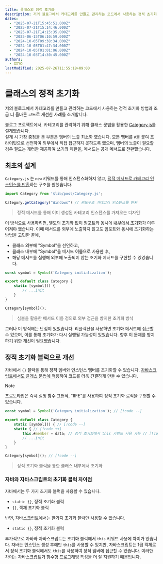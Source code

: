 ```yaml
---
title: 클래스의 정적 초기화
description: 저의 블로그에서 카테고리를 만들고 관리하는 코드에서 사용하는 정적 초기화 방법과 조금 더 올바른 코드로 개선한 사례를 소개합니다.
dates:
  - "2025-07-21T15:45:51.000Z"
  - "2025-07-21T15:14:46.000Z"
  - "2025-07-21T14:15:35.000Z"
  - "2025-06-15T06:10:59.000Z"
  - "2024-10-05T09:38:34.000Z"
  - "2024-10-05T01:47:34.000Z"
  - "2024-10-05T01:01:06.000Z"
  - "2024-10-03T14:30:45.000Z"
authors:
  - XIYO
lastModified: 2025-07-26T11:55:18+09:00
---
```

# 클래스의 정적 초기화

저의 블로그에서 카테고리를 만들고 관리하는 코드에서 사용하는 정적 초기화 방법과 조금 더 올바른 코드로 개선한 사례를 소개합니다.

블로그 프로젝트에서, 카테고리를 관리하기 위해 클래스 문법을 활용한 [Category.js](https://github.com/XIYO/xiyo.github.io/blob/a1bbc44ebd12986ce1d06d74273c6242efbae4f2/src/lib/post/Category.js "클래스 초기화를 외부에서 수행한 코드")를 설계했습니다.  
설계 시 가장 중점을 둔 부분은 멤버의 노출 최소화 였습니다.
모든 멤버를 `#`을 붙여 프라이빗으로 선언하여 외부에서 직접 접근하지 못하도록 했으며,
멤버의 노출이 필요할 경우 필드는 게터만 제공하여 쓰기의 제한을, 메서드는 공개 메서드로 전환했습니다. 

## 최초의 설계

`Category.js` 는 `new` 키워드를 통해 인스턴스화하지 않고, [정적 메서드로 카테고리 인스턴스를 반환](https://github.com/XIYO/xiyo.github.io/blob/a1bbc44ebd12986ce1d06d74273c6242efbae4f2/src/lib/post/Category.js#L84-L100)하는 구조를 원했습니다.

```js
import Category from '$lib/post/Category.js';

Category.getCategory("Windows") // 윈도우즈 카테고리 인스턴스를 반환
```

> 정적 메서드를 통해 이미 생성된 카테고리 인스턴스를 가져오는 디자인

이 방식으로 사용하려면, 별도의 초기화 없이 임포트와 동시에 [내부에서 초기화](https://github.com/XIYO/xiyo.github.io/blob/a1bbc44ebd12986ce1d06d74273c6242efbae4f2/src/lib/post/Category.js#L178)가 이루어져야 했습니다. 이때 메서드를 외부에 노출하지 않고도 임포트와 동시에 초기화하는 방법을 고민한 끝에,
- 클래스 외부에 "Symbol"을 선언하고, 
- 클래스 내부에 "Symbol"을 메서드 이름으로 사용한 후,
- 해당 메서드를 실행해 외부에 노출되지 않는 초기화 메서드를 구현할 수 있었습니다.

```js data-title="Category.js"
const symbol = Symbol('Category initialization');

export default class Category {
	static [symbol]() {
	    // ...init
	}
}

Category[symbol]();
```

> 심볼을 활용한 메서드 이름 정의로 외부 접근을 방지한 초기화 방식

그러나 이 방식에는 단점이 있었습니다. 
리플렉션을 사용하면 초기화 메서드에 접근할 수 있으며, 
이를 통해 초기화가 다시 실행될 가능성이 있었습니다. 
향후 이 문제를 방지하기 위한 개선이 필요했습니다.

## 정적 초기화 블럭으로 개선

자바에서 `{}` 블럭을 통해 정적 멤버와 인스턴스 멤버를 초기화할 수 있습니다.
[자바스크립트에서도 클래스 문법에 적용](https://github.com/XIYO/xiyo.github.io/blob/ebd7d90f357ef507654a1a6b08aa4ece8f42d0d1/src/lib/post/Category.js#L16-L29 "정적 초기화 블럭을 사용한 코드")하여 코드를 더욱 간결하게 만들 수 있습니다.

> [!NOTE]
> 프로토타입은 즉시 실행 함수 표현식, "IIFE"를 사용하여 정적 초기화 로직을 구현할 수 있습니다.

```js data-title="Category.js"
const symbol = Symbol('Category initialization'); // [!code --]

export default class Category {
	static [symbol]() { // [!code --]
	static { // [!code ++]
	    this.#member = data; // 정적 초기화에서 this 키워드 사용 가능 // [!code ++]
	    // ...init
	}
}

Category[symbol](); // [!code --]
```

> 정적 초기화 블럭을 통한 클래스 내부에서 초기화

### 자바와 자바스크립트의 초기화 블럭 차이점

자바에서는 두 가지 초기화 블럭을 사용할 수 있습니다.
- `static {}`, 정적 초기화 블럭
- `{}`, 객체 초기화 블럭

반면, 자바스크립트에서는 한가지 초기화 블럭만 사용할 수 있습니다. 
- `static {}`, 정적 초기화 블럭

추가적으로 자바와 자바스크립트는 초기화 블럭에서 `this` 키워드 사용에 차이가 있습니다. 
자바는 인스턴스 생성 후에만 `this`를 사용할 수 있지만, 
자바스크립트는 1급 객체로서 정적 초기화 블럭에서도 `this`를 사용하여 정적 멤버에 접근할 수 있습니다. 
이러한 차이는 자바스크립트가 함수형 프로그래밍 특성을 더 잘 지원하기 때문입니다.
